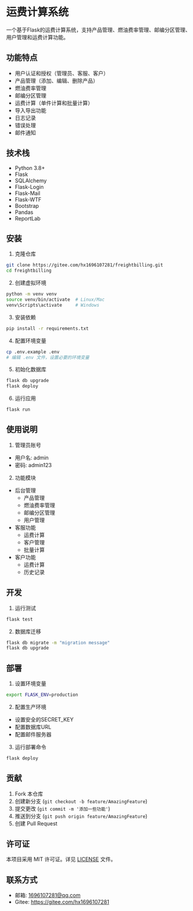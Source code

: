 # 运费计算系统

一个基于Flask的运费计算系统，支持产品管理、燃油费率管理、邮编分区管理、用户管理和运费计算功能。

## 功能特点

- 用户认证和授权（管理员、客服、客户）
- 产品管理（添加、编辑、删除产品）
- 燃油费率管理
- 邮编分区管理
- 运费计算（单件计算和批量计算）
- 导入导出功能
- 日志记录
- 错误处理
- 邮件通知

## 技术栈

- Python 3.8+
- Flask
- SQLAlchemy
- Flask-Login
- Flask-Mail
- Flask-WTF
- Bootstrap
- Pandas
- ReportLab

## 安装

1. 克隆仓库
```bash
git clone https://gitee.com/hx1696107281/freightbilling.git
cd freightbilling
```

2. 创建虚拟环境
```bash
python -m venv venv
source venv/bin/activate  # Linux/Mac
venv\Scripts\activate     # Windows
```

3. 安装依赖
```bash
pip install -r requirements.txt
```

4. 配置环境变量
```bash
cp .env.example .env
# 编辑 .env 文件，设置必要的环境变量
```

5. 初始化数据库
```bash
flask db upgrade
flask deploy
```

6. 运行应用
```bash
flask run
```

## 使用说明

1. 管理员账号
- 用户名: admin
- 密码: admin123

2. 功能模块
- 后台管理
  - 产品管理
  - 燃油费率管理
  - 邮编分区管理
  - 用户管理
- 客服功能
  - 运费计算
  - 客户管理
  - 批量计算
- 客户功能
  - 运费计算
  - 历史记录

## 开发

1. 运行测试
```bash
flask test
```

2. 数据库迁移
```bash
flask db migrate -m "migration message"
flask db upgrade
```

## 部署

1. 设置环境变量
```bash
export FLASK_ENV=production
```

2. 配置生产环境
- 设置安全的SECRET_KEY
- 配置数据库URL
- 配置邮件服务器

3. 运行部署命令
```bash
flask deploy
```

## 贡献

1. Fork 本仓库
2. 创建新分支 (`git checkout -b feature/AmazingFeature`)
3. 提交更改 (`git commit -m '添加一些功能'`)
4. 推送到分支 (`git push origin feature/AmazingFeature`)
5. 创建 Pull Request

## 许可证

本项目采用 MIT 许可证。详见 [LICENSE](LICENSE) 文件。

## 联系方式

- 邮箱: 1696107281@qq.com
- Gitee: https://gitee.com/hx1696107281 